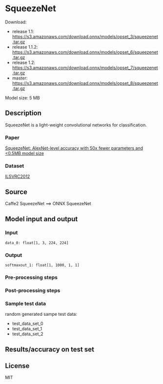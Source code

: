 # SqueezeNet

Download:
- release 1.1: https://s3.amazonaws.com/download.onnx/models/opset_3/squeezenet.tar.gz
- release 1.1.2: https://s3.amazonaws.com/download.onnx/models/opset_6/squeezenet.tar.gz
- release 1.2: https://s3.amazonaws.com/download.onnx/models/opset_7/squeezenet.tar.gz
- master: https://s3.amazonaws.com/download.onnx/models/opset_8/squeezenet.tar.gz

Model size: 5 MB

## Description
SqueezeNet is a light-weight convolutional networks for classification.

### Paper
[SqueezeNet: AlexNet-level accuracy with 50x fewer parameters and <0.5MB model size](https://arxiv.org/abs/1602.07360)

### Dataset
[ILSVRC2012](http://www.image-net.org/challenges/LSVRC/2012/)

## Source
Caffe2 SqueezeNet ==> ONNX SqueezeNet

## Model input and output
### Input
```
data_0: float[1, 3, 224, 224]
```
### Output
```
softmaxout_1: float[1, 1000, 1, 1]
```
### Pre-processing steps
### Post-processing steps
### Sample test data
random generated sampe test data:
- test_data_set_0
- test_data_set_1
- test_data_set_2

## Results/accuracy on test set

## License
MIT
